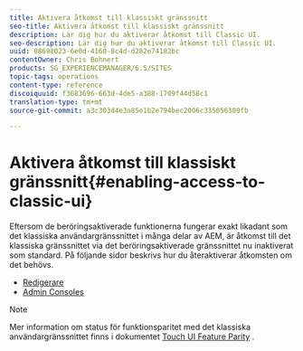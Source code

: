 ```yaml
---
title: Aktivera åtkomst till klassiskt gränssnitt
seo-title: Aktivera åtkomst till klassiskt gränssnitt
description: Lär dig hur du aktiverar åtkomst till Classic UI.
seo-description: Lär dig hur du aktiverar åtkomst till Classic UI.
uuid: 08698023-6e0d-4160-8c4d-d282e74182bc
contentOwner: Chris Bohnert
products: SG_EXPERIENCEMANAGER/6.5/SITES
topic-tags: operations
content-type: reference
discoiquuid: f3683696-663d-4de5-a388-1709f44d58c1
translation-type: tm+mt
source-git-commit: a3c303d4e3a85e1b2e794bec2006c335056309fb

---
```



# Aktivera åtkomst till klassiskt gränssnitt{#enabling-access-to-classic-ui}

Eftersom de beröringsaktiverade funktionerna fungerar exakt likadant som det klassiska användargränssnittet i många delar av AEM, är åtkomst till det klassiska gränssnittet via det beröringsaktiverade gränssnittet nu inaktiverat som standard. På följande sidor beskrivs hur du återaktiverar åtkomsten om det behövs.

* [Redigerare](/help/sites-administering/enable-classic-ui-editor.md)
* [Admin Consoles](/help/sites-administering/enable-classic-ui-admin.md)

>[!NOTE]
>
>Mer information om status för funktionsparitet med det klassiska användargränssnittet finns i dokumentet [Touch UI Feature Parity](/help/release-notes/touch-ui-features-status.md) .

